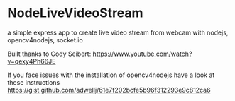 # NodeLiveVideoStream
a simple express app to create live video stream from webcam with nodejs, opencv4nodejs, socket.io

Built thanks to Cody Seibert: 
https://www.youtube.com/watch?v=qexy4Ph66JE

If you face issues with the installation of opencv4nodejs have a look at these instructions
https://gist.github.com/adwellj/61e7f202bcfe5b96f312293e9c812ca6

